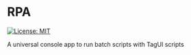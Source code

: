 # RPA

[![License: MIT](https://img.shields.io/badge/License-MIT-yellow.svg)](https://opensource.org/licenses/MIT)

A universal console app to run batch scripts with TagUI scripts
